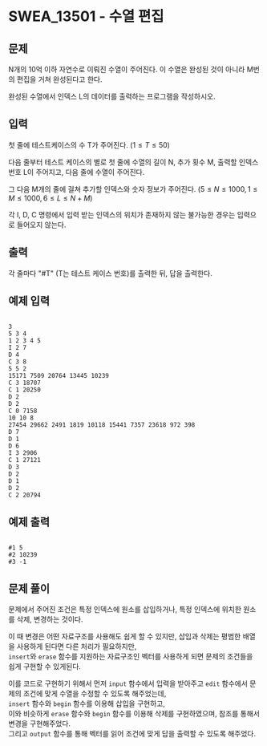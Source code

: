 # SWEA_13501 - 수열 편집

## 문제

N개의 10억 이하 자연수로 이뤄진 수열이 주어진다. 이 수열은 완성된 것이 아니라 M번의 편집을 거쳐 완성된다고 한다.

완성된 수열에서 인덱스 L의 데이터를 출력하는 프로그램을 작성하시오.

## 입력

첫 줄에 테스트케이스의 수 T가 주어진다. ($1 \le T \le 50$)

다음 줄부터 테스트 케이스의 별로 첫 줄에 수열의 길이 N, 추가 횟수 M, 출력할 인덱스 번호 L이 주어지고, 다음 줄에 수열이 주어진다.

그 다음 M개의 줄에 걸쳐 추가할 인덱스와 숫자 정보가 주어진다. ($5 \le N \le 1000, 1 \le M \le 1000, 6 \le L \le N+M$)

각 I, D, C 명령에서 입력 받는 인덱스의 위치가 존재하지 않는 불가능한 경우는 입력으로 들어오지 않는다.

## 출력

각 줄마다 "#T" (T는 테스트 케이스 번호)를 출력한 뒤, 답을 출력한다.

## 예제 입력

```

3
5 3 4
1 2 3 4 5
I 2 7
D 4
C 3 8
5 5 2
15171 7509 20764 13445 10239
C 3 18707
C 1 20250
D 2
D 2
C 0 7158
10 10 8
27454 29662 2491 1819 10118 15441 7357 23618 972 398
D 7
D 1
D 6
I 3 2906
C 1 27121
D 3
D 2
D 1
D 2
C 2 20794
```

## 예제 출력

```

#1 5
#2 10239
#3 -1
```

## 문제 풀이

문제에서 주어진 조건은 특정 인덱스에 원소를 삽입하거나, 특정 인덱스에 위치한 원소를 삭제, 변경하는 것이다.

이 때 변경은 어떤 자료구조를 사용해도 쉽게 할 수 있지만, 삽입과 삭제는 평범한 배열을 사용하게 된다면 다른 처리가 필요하지만,  
`insert`와 `erase` 함수를 지원하는 자료구조인 벡터를 사용하게 되면 문제의 조건들을 쉽게 구현할 수 있게된다.

이를 코드로 구현하기 위해서 먼저 `input` 함수에서 입력을 받아주고 `edit` 함수에서 문제의 조건에 맞게 수열을 수정할 수 있도록 해주었는데,  
`insert` 함수와 `begin` 함수를 이용해 삽입을 구현하고,  
이와 비슷하게 `erase` 함수와 `begin` 함수를 이용해 삭제를 구현하였으며, 참조를 통해서 변경을 구현해주었다.  
그리고 `output` 함수를 통해 벡터를 읽어 조건에 맞게 답을 출력할 수 있도록 해주었다.
